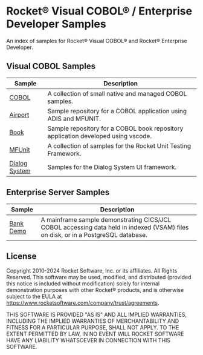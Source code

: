 # Rocket® Visual COBOL® / Enterprise Developer Samples

An index of samples for Rocket® Visual COBOL® and Rocket® Enterprise Developer.

## Visual COBOL Samples

| Sample | Description |
---------|--------------
| [COBOL](https://github.com/RocketSoftware/COBOL-Samples)                          | A collection of small native and managed COBOL samples.                           |
| [Airport](https://github.com/RocketSoftware/airport-sample)                       | Sample repository for a COBOL application using ADIS and MFUNIT.                  |
| [Book](https://github.com/RocketSoftware/Book-Sample)                             | Sample repository for a COBOL book repository application developed using vscode. |
| [MFUnit](https://github.com/RocketSoftware/Rocket-Unit-Testing-Framework-Samples) | A collection of samples for the Rocket Unit Testing Framework.                    |
| [Dialog System](https://github.com/RocketSoftware/DialogSystem-Samples)           | Samples for the Dialog System UI framework.                                       |

## Enterprise Server Samples

| Sample | Description |
---------|--------------
| [Bank Demo](https://github.com/RocketSoftware/BankDemo)                           | A mainframe sample demonstrating CICS/JCL COBOL accessing data held in indexed (VSAM) files on disk, or in a PostgreSQL database. |

## License

Copyright 2010-2024 Rocket Software, Inc. or its affiliates. All Rights Reserved. This software may be used, modified, and distributed (provided this notice is included without modification) solely for internal demonstration purposes with other Rocket® products, and is otherwise subject to the EULA at <https://www.rocketsoftware.com/company/trust/agreements>.

THIS SOFTWARE IS PROVIDED "AS IS" AND ALL IMPLIED WARRANTIES, INCLUDING THE IMPLIED WARRANTIES OF MERCHANTABILITY AND FITNESS FOR A PARTICULAR PURPOSE, SHALL NOT APPLY. TO THE EXTENT PERMITTED BY LAW, IN NO EVENT WILL ROCKET SOFTWARE HAVE ANY LIABILITY WHATSOEVER IN CONNECTION WITH THIS SOFTWARE.
